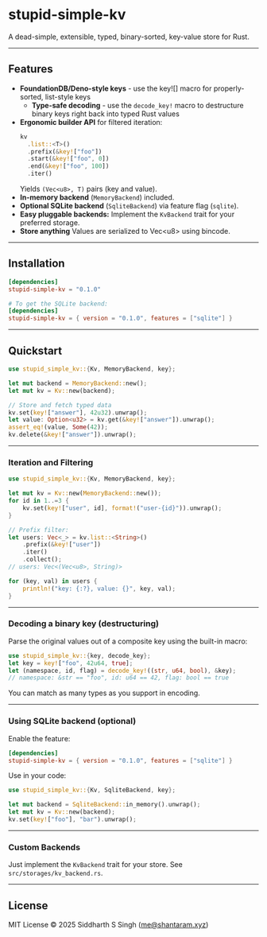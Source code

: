 # stupid-simple-kv

A dead-simple, extensible, typed, binary-sorted, key-value store for Rust.

---

## Features

- **FoundationDB/Deno-style keys** - use the key![] macro for properly-sorted,
  list-style keys
  - **Type-safe decoding** - use the `decode_key!` macro to destructure binary
    keys right back into typed Rust values
- **Ergonomic builder API** for filtered iteration:
  ```rs
  kv
    .list::<T>()
    .prefix(&key!["foo"])
    .start(&key!["foo", 0])
    .end(&key!["foo", 100])
    .iter()
  ```
  Yields `(Vec<u8>, T)` pairs (key and value).
- **In-memory backend** (`MemoryBackend`) included.
- **Optional SQLite backend** (`SqliteBackend`) via feature flag (`sqlite`).
- **Easy pluggable backends:** Implement the `KvBackend` trait for your
  preferred storage.
- **Store anything** Values are serialized to Vec&lt;u8&gt; using bincode.

---

## Installation

```toml
[dependencies]
stupid-simple-kv = "0.1.0"

# To get the SQLite backend:
[dependencies]
stupid-simple-kv = { version = "0.1.0", features = ["sqlite"] }
```

---

## Quickstart

```rust
use stupid_simple_kv::{Kv, MemoryBackend, key};

let mut backend = MemoryBackend::new();
let mut kv = Kv::new(backend);

// Store and fetch typed data
kv.set(key!["answer"], 42u32).unwrap();
let value: Option<u32> = kv.get(&key!["answer"]).unwrap();
assert_eq!(value, Some(42));
kv.delete(&key!["answer"]).unwrap();
```

---

### Iteration and Filtering

```rust
use stupid_simple_kv::{Kv, MemoryBackend, key};

let mut kv = Kv::new(MemoryBackend::new());
for id in 1..=3 {
    kv.set(key!["user", id], format!("user-{id}")).unwrap();
}

// Prefix filter:
let users: Vec<_> = kv.list::<String>()
    .prefix(&key!["user"])
    .iter()
    .collect();
// users: Vec<(Vec<u8>, String)>

for (key, val) in users {
    println!("key: {:?}, value: {}", key, val);
}
```

---

### Decoding a binary key (destructuring)

Parse the original values out of a composite key using the built-in macro:

```rust
use stupid_simple_kv::{key, decode_key};
let key = key!["foo", 42u64, true];
let (namespace, id, flag) = decode_key!((str, u64, bool), &key);
// namespace: &str == "foo", id: u64 == 42, flag: bool == true
```

You can match as many types as you support in encoding.

---

### Using SQLite backend (optional)

Enable the feature:

```toml
[dependencies]
stupid-simple-kv = { version = "0.1.0", features = ["sqlite"] }
```

Use in your code:

```rust
use stupid_simple_kv::{Kv, SqliteBackend, key};

let mut backend = SqliteBackend::in_memory().unwrap();
let mut kv = Kv::new(backend);
kv.set(key!["foo"], "bar").unwrap();
```

---

### Custom Backends

Just implement the `KvBackend` trait for your store. See
`src/storages/kv_backend.rs`.

---

## License

MIT License © 2025 Siddharth S Singh (me@shantaram.xyz)
